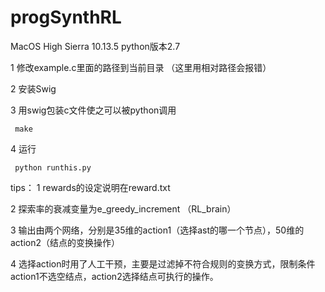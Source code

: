 # progSynthRL

MacOS High Sierra 10.13.5
python版本2.7

1 修改example.c里面的路径到当前目录 （这里用相对路径会报错）

2 安装Swig 

3 用swig包装c文件使之可以被python调用
  
     make 
   
4 运行

     python runthis.py 
  
tips： 
  1 rewards的设定说明在reward.txt
  
  2 探索率的衰减变量为e_greedy_increment （RL_brain）
  
  3 输出由两个网络，分别是35维的action1（选择ast的哪一个节点），50维的action2（结点的变换操作）
  
  4 选择action时用了人工干预，主要是过滤掉不符合规则的变换方式，限制条件action1不选空结点，action2选择结点可执行的操作。
